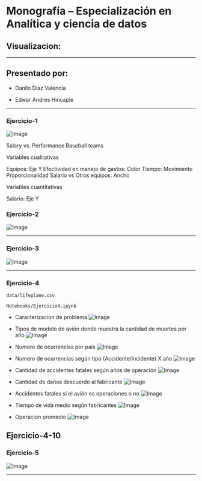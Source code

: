 # Monografía – Especialización en Analítica y ciencia de datos
## Visualizacion:
---------------------------------------------------------------------------------
## Presentado por:

- Danilo Diaz Valencia

- Edwar Andres Hincapie


---------------------------------------------------------------------------------

### Ejercicio-1

![Image](img/Ejercicio1.png?raw=true)

Salary vs. Performance Baseball teams

Variables cualitativas

Equipos: Eje Y Efectividad en manejo de gastos: Color Tiempo: Movimiento Proporcionalidad Salario vs Otros equipos: Ancho

Variables cuantitativas

Salario: Eje Y

### Ejercicio-2
![Image](img/Ejercicio2.png?raw=true)


---------------------------------------------------------------------------------
### Ejercicio-3
![Image](img/Ejercicio3.png?raw=true)


---------------------------------------------------------------------------------
### Ejercicio-4
```
data/lifeplane.csv

```
```
Notebooks/Ejercicio4.ipynb

```

- Caracterizacion de problema 
![Image](img/Ejercicio-4-1.png?raw=true)
- Tipos de modelo de avión donde muestra la cantidad de muertes por año
![Image](img/Ejercicio-4-2.png?raw=true)
- Numero de ocurrencias por país
![Image](img/Ejercicio-4-3.png?raw=true)
- Numero de ocurrencias   según tipo (Accidente/incidente) X año
![Image](img/Ejercicio-4-4.png?raw=true)

- Cantidad de accidentes fatales según años de operación 
![Image](img/Ejercicio-4-6.png?raw=true)
- Cantidad de daños descuerdo al fabricante
![Image](img/Ejercicio-4-7.png?raw=true)
- Accidentes fatales si el avión es operaciones o no 
![Image](img/Ejercicio-4-8.png?raw=true)
- Tiempo de vida medio según fabricantes
![Image](img/Ejercicio-4-9.png?raw=true)
- Operacion promedio
![Image](img/Ejercicio-4-10.png?raw=true)


Ejercicio-4-10
---------------------------------------------------------------------------------
### Ejercicio-5
![Image](img/Ejercicio5.jpg?raw=true)

---------------------------------------------------------------------------------


